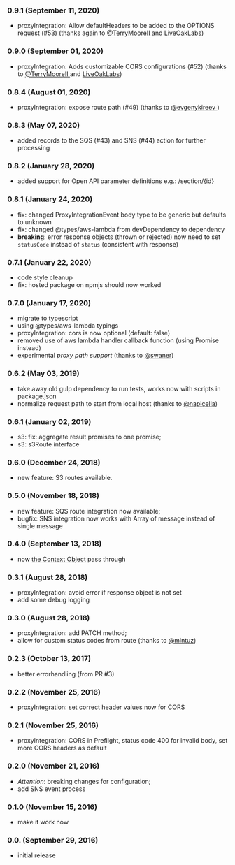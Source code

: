 ### 0.9.1 (September 11, 2020)
  * proxyIntegration: Allow defaultHeaders to be added to the OPTIONS request (#53) (thanks again to [@TerryMooreII  ](https://github.com/TerryMooreII) and [LiveOakLabs](https://github.com/LiveOakLabs))

### 0.9.0 (September 01, 2020)
  * proxyIntegration: Adds customizable CORS configurations (#52) (thanks to [@TerryMooreII  ](https://github.com/TerryMooreII) and [LiveOakLabs](https://github.com/LiveOakLabs))

### 0.8.4 (August 01, 2020)
   * proxyIntegration: expose route path (#49) (thanks to [@evgenykireev  ](https://github.com/evgenykireev))

### 0.8.3 (May 07, 2020)
   * added records to the SQS (#43) and SNS (#44) action for further processing

### 0.8.2 (January 28, 2020)
   * added support for Open API parameter definitions e.g.: /section/{id}

### 0.8.1 (January 24, 2020)
   * fix: changed ProxyIntegrationEvent body type to be generic but defaults to unknown
   * fix: changed @types/aws-lambda from devDependency to dependency
   * **breaking**: error response objects (thrown or rejected) now need to set `statusCode` instead of `status` (consistent with response)

### 0.7.1 (January 22, 2020)
   * code style cleanup
   * fix: hosted package on npmjs should now worked

### 0.7.0 (January 17, 2020)
   * migrate to typescript
   * using @types/aws-lambda typings
   * proxyIntegration: cors is now optional (default: false)
   * removed use of aws lambda handler callback function (using Promise instead)
   * experimental _proxy path support_ (thanks to [@swaner](https://github.com/swaner))

### 0.6.2 (May 03, 2019)
  * take away old gulp dependency to run tests, works now with scripts in package.json
  * normalize request path to start from local host (thanks to [@napicella](https://github.com/napicella))

### 0.6.1 (January 02, 2019)
  * s3: fix: aggregate result promises to one promise; 
  * s3: s3Route interface

### 0.6.0 (December 24, 2018)
  * new feature: S3 routes available. 

### 0.5.0 (November 18, 2018)
  * new feature: SQS route integration now available; 
  * bugfix: SNS integration now works with Array of message instead of single message

### 0.4.0 (September 13, 2018)
  * now [the Context Object](https://docs.aws.amazon.com/lambda/latest/dg/nodejs-prog-model-handler.html) pass through

### 0.3.1 (August 28, 2018) 
  * proxyIntegration: avoid error if response object is not set
  * add some debug logging

### 0.3.0 (August 28, 2018)
  * proxyIntegration: add PATCH method;
  * allow for custom status codes from route (thanks to [@mintuz](https://github.com/mintuz))

### 0.2.3 (October 13, 2017)
  * better errorhandling (from PR #3)

### 0.2.2 (November 25, 2016)
  * proxyIntegration: set correct header values now for CORS

### 0.2.1 (November 25, 2016)
  * proxyIntegration: CORS in Preflight, status code 400 for invalid body, set more CORS headers as default

### 0.2.0 (November 21, 2016) 
  * *Attention*: breaking changes for configuration;
  * add SNS event process

### 0.1.0 (November 15, 2016)
  * make it work now

### 0.0. (September 29, 2016)
  *  initial release